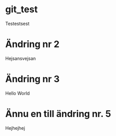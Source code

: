# git_test
Testestsest
# Ändring nr 2
Hejsansvejsan
# Ändring nr 3
Hello World
# Ännu en till ändring nr. 5
Hejhejhej

